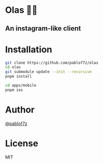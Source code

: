 # Olas 🌊👋

## An instagram-like client

# Installation

```bash
git clone https://github.com/pablof7z/olas
cd olas
git submodule update --init --recursive
pnpm install

cd apps/mobile
pnpm ios
```

# Author

[@pablof7z](https://njump.me/f7z.io)

# License

MIT
